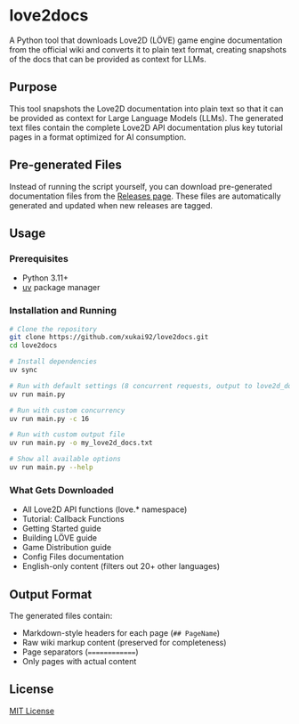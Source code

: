 # love2docs

A Python tool that downloads Love2D (LÖVE) game engine documentation from the official wiki and converts it to plain text format, creating snapshots of the docs that can be provided as context for LLMs.

## Purpose

This tool snapshots the Love2D documentation into plain text so that it can be provided as context for Large Language Models (LLMs). The generated text files contain the complete Love2D API documentation plus key tutorial pages in a format optimized for AI consumption.

## Pre-generated Files

Instead of running the script yourself, you can download pre-generated documentation files from the [Releases page](https://github.com/xukai92/love2docs/releases). These files are automatically generated and updated when new releases are tagged.

## Usage

### Prerequisites

- Python 3.11+
- [uv](https://docs.astral.sh/uv/) package manager

### Installation and Running

```bash
# Clone the repository
git clone https://github.com/xukai92/love2docs.git
cd love2docs

# Install dependencies
uv sync

# Run with default settings (8 concurrent requests, output to love2d_docs.txt)
uv run main.py

# Run with custom concurrency
uv run main.py -c 16

# Run with custom output file
uv run main.py -o my_love2d_docs.txt

# Show all available options
uv run main.py --help
```

### What Gets Downloaded

- All Love2D API functions (love.* namespace)
- Tutorial: Callback Functions
- Getting Started guide
- Building LÖVE guide
- Game Distribution guide  
- Config Files documentation
- English-only content (filters out 20+ other languages)

## Output Format

The generated files contain:
- Markdown-style headers for each page (`## PageName`)
- Raw wiki markup content (preserved for completeness)
- Page separators (`============`)
- Only pages with actual content

## License

[MIT License](LICENSE)